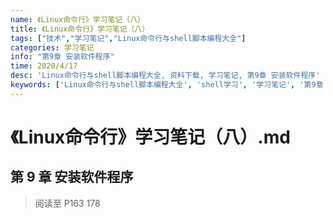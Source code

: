 ```yaml
---
name: 《Linux命令行》学习笔记（八）
title: 《Linux命令行》学习笔记（八）
tags: ["技术","学习笔记","Linux命令行与shell脚本编程大全"]
categories: 学习笔记
info: "第9章 安装软件程序"
time: 2020/4/17
desc: 'Linux命令行与shell脚本编程大全, 资料下载, 学习笔记, 第9章 安装软件程序'
keywords: ['Linux命令行与shell脚本编程大全', 'shell学习', '学习笔记', '第9章 安装软件程序']
---
```


# 《Linux命令行》学习笔记（八）.md

## 第 9 章 安装软件程序





> 阅读至 P163  178